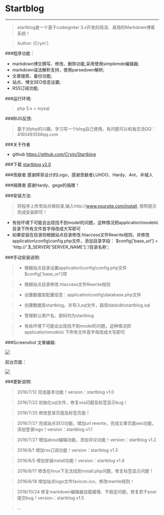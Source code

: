 # Startblog

------

>startblog是一个基于codeigniter 3.x开发的简洁、易用的Markdown博客系统！

>Author: [Cryin']

###程序功能：

* markdown博文撰写、修改、删除功能,采用使用simplemde编辑器;
* markdown语法解析支持，使用parsedown解析;
* 文章搜索、备份功能;
* 站点、博文SEO信息设置;
* RSS订阅功能;

###运行环境:
> php 5.x + mysql

###BUG反馈:

>基于对php的兴趣，学习写一个blog自己使用，有问题可以和我交流QQ：416049355#qq.com

###关于作者

* github https://github.com/Cryin/Startblog

###下载
 [startblog v2.0](https://github.com/Cryin/Startblog)

###贡献者
感谢辉哥设计的Logo，感谢贡献者LUHOO、Hardy、Ant、半城人

###捐赠者
感谢Hardy、gege的捐赠！

###安装方法:

>将程序上传至站点根目录,输入http://www.yoursite.com/install,  按照提示完成安装即可！

* 有些环境下可能会出现找不到model的问题，这种情况把application\models\ 目录下所有文件首字母改成大写即可
* 如果安装在目录则根据站点目录修改.htaccess文件Rewrite规则，并修改application\config\config.php文件，添加目录字段：
\$config['base_url'] = 'http://'.$_SERVER['SERVER_NAME'].'/目录名称';


###手动安装说明:

> * 根据站点目录设置application\config\config.php文件$config['base_url']项

> * 根据站点目录修改.htaccess文件Rewrite规则

> * 设置数据库配置信息：application\config\database.php文件

> * 创建数据库startblog，并导入sql文件，路径data\db\startblog.sql

> * 管理默认用户名、密码均为startblog

> * 有些环境下可能会出现找不到model的问题，这种情况把application\models\ 下所有文件首字母改成大写即可

###Screenshot
文章编辑:

![](http://i4.piimg.com/567571/2593ba39f83e00d1.png)

前台页面：

![](http://i4.piimg.com/567571/259bca5d799ea672.png)

###更新说明:

>2016/7/12 完成基本功能！version：startblog v1.0

>2016/7/22 初始化sql文件，修复xss问题及标签显示bug！

>2016/7/25 修改登录页面及标签页面！

>2016/7/27 完成站点SEO功能，增加url rewrite，完成文章页面seo功能，添加登录logo！version：startblog v1.1

>2016/7/27 增加about编辑功能，添加评论功能！version：startblog v1.2

>2016/8/1  增加rss订阅功能！version：startblog v1.3

>2016/8/5  增加安装install功能！version：startblog v1.4

>2016/8/17 修改在linux下无法找到install.php问题，修复标签显示问题！

>2016/8/18 增加站点logo文件favicon.ico，修改rewrite规则！

>2016/10/24 修复markdown编辑器加载缓慢、不稳定问题，修复若干post提交bug！version：startblog v1.5

>...

